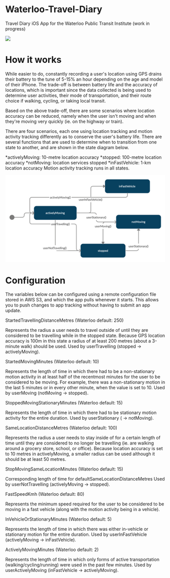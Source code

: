 # Waterloo-Travel-Diary
Travel Diary iOS App for the Waterloo Public Transit Institute (work in progress)

[![](http://img.youtube.com/vi/sF-S33bOrs0/0.jpg)](http://www.youtube.com/watch?v=sF-S33bOrs0 "Travel Diary Screenshot")


# How it works

While easier to do, constantly recording a user's location using GPS drains their battery to the tune of 5-15% an hour depending on the age and model of their iPhone. The trade-off is between battery life and the accuracy of locations, which is important since the data collected is being used to determine user activities, their mode of transportation, and their route choice if walking, cycling, or taking local transit.

Based on the above trade-off, there are some scenarios where location accuracy can be reduced, namely when the user isn't moving and when they're moving very quickly (ie. on the highway or train).

There are four scenarios, each one using location tracking and motion activity tracking differently as to conserve the user's battery life. There are several functions that are used to determine when to transition from one state to another, and are shown in the state diagram below.

*activelyMoving: 10-metre location accuracy
*stopped: 100-metre location accuracy
*notMoving: location services stopped
*inFastVehicle: 1-km location accuracy
Motion activity tracking runs in all states.


![](https://github.com/EddyIonescu/Waterloo-Travel-Diary/blob/master/Waterloo%20Travel%20Diary-2.png)


# Configuration

The variables below can be configured using a remote configuration file stored in AWS S3, and which the app pulls whenever it starts. This allows you to push changes to app tracking without having to submit an app update.


StartedTravellingDistanceMetres (Waterloo default: 250)

Represents the radius a user needs to travel outside of until they are considered to be travelling while in the stopped state. Because GPS location accuracy is 100m in this state a radius of at least 200 metres (about a 3-minute walk) should be used.
Used by userTravelling (stopped -> activelyMoving).


StartedMovingMinutes (Waterloo default: 10)

Represents the length of time in which there had to be a non-stationary motion activity in at least half of the recentmost minutes for the user to be considered to be moving. For example, there was a non-stationary motion in the last 5 minutes or in every other minute, when the value is set to 10. Used by userMoving (notMoving -> stopped).
 

StoppedMovingStationaryMinutes (Waterloo default: 15)

Represents the length of time in which there had to be stationary motion activity for the entire duration.
Used by userStationary ( -> notMoving).


SameLocationDistanceMetres (Waterloo default: 100)

Represents the radius a user needs to stay inside of for a certain length of time until they are considered to no longer be travelling (ie. are walking around a grocery store, school, or office). Because location accuracy is set to 10 metres in activelyMoving, a smaller radius can be used although it should be at least 50 metres.


StopMovingSameLocationMinutes (Waterloo default: 15)

Corresponding length of time for defaultSameLocationDistanceMetres
Used by userNotTravelling (activelyMoving -> stopped).


FastSpeedKmh (Waterloo default: 80)

Represents the minimum speed required for the user to be considered to be moving in a fast vehicle (along with the motion activity being in a vehicle).


InVehicleOrStationaryMinutes (Waterloo default: 5)

Represents the length of time in which there was either in-vehicle or stationary motion for the entire duration.
Used by userInFastVehicle (activelyMoving -> inFastVehicle).

    
ActivelyMovingMinutes (Waterloo default: 2)

Represents the length of time in which only forms of active transportation (walking/cycling/running) were used in the past few minutes.
Used by userActivelyMoving (inFastVehicle -> activelyMoving).




